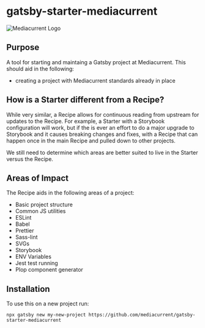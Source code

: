 # gatsby-starter-mediacurrent
![Mediacurrent Logo](https://www.drupal.org/files/styles/grid-3-2x/public/mc-blue-mediacurrent.png?itok=YDAOeM5m)

## Purpose

A tool for starting and maintaing a Gatsby project at Mediacurrent.
This should aid in the following:

- creating a project with Mediacurrent standards already in place

## How is a Starter different from a Recipe?
While very similar, a Recipe allows for continuous reading from upstream for updates to the Recipe.  For example, a Starter with a Storybook configuration will work, but if the is ever an effort to do a major upgrade to Storybook and it causes breaking changes and fixes, with a Recipe that can happen once in the main Recipe and pulled down to other projects.

We still need to determine which areas are better suited to live in the Starter versus the Recipe.

## Areas of Impact

The Recipe aids in the following areas of a project:

- Basic project structure
- Common JS utilities
- ESLint
- Babel
- Prettier
- Sass-lint
- SVGs
- Storybook
- ENV Variables
- Jest test running
- Plop component generator

## Installation

To use this on a new project run:

`npx gatsby new my-new-project https://github.com/mediacurrent/gatsby-starter-mediacurrent`

